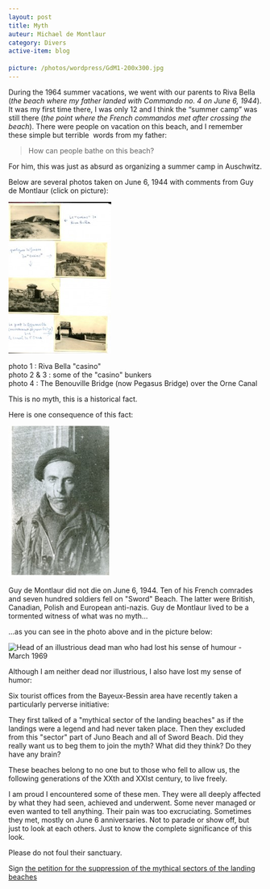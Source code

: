 ```yaml
---
layout: post
title: Myth
auteur: Michael de Montlaur
category: Divers
active-item: blog

picture: /photos/wordpress/GdM1-200x300.jpg
---
```


During the 1964 summer vacations, we went with our parents to Riva Bella (*the beach where my father landed with Commando no. 4 on June 6, 1944*). It was my first time there, I was only 12 and I think the “summer camp” was still there (*the point where the French commandos met after crossing the beach*). There were people on vacation on this beach, and I remember these simple but terrible  words from my father:

> How can people bathe on this beach?

For him, this was just as absurd as organizing a summer camp in Auschwitz.

<!--more-->

Below are several photos taken on June 6, 1944 with comments from Guy de Montlaur (click on picture):

<img src="/photos/wordpress/Riva-Bella-204x300.jpg" alt="Riva Bella 6 of June1944">

photo 1 : Riva Bella "casino"  
photo 2 & 3 : some of the "casino" bunkers  
photo 4 : The Benouville Bridge (now Pegasus Bridge) over the Orne Canal

This is no myth, this is a historical fact.

Here is one consequence of this fact:

<img src="/photos/wordpress/GdM1-200x300.jpg" alt="Guy de Montlaur, November 1st, 1944">

Guy de Montlaur did not die on June 6, 1944. Ten of his French comrades and seven hundred soldiers fell on "Sword" Beach. The latter were British, Canadian, Polish and European anti-nazis. Guy de Montlaur lived to be a tormented witness of what was no myth…

…as you can see in the photo above and in the picture below:

<img src="/photos/wordpress/Tête-dun-mort-illustre-qui-avait-perdu-son-sens-de-lhumour-243x300.jpg" alt="Head of an illustrious dead man who had lost his sense of humour - March 1969">

Although I am neither dead nor illustrious, I also have lost my sense of humor:

Six tourist offices from the Bayeux-Bessin area have recently taken a particularly perverse initiative:

They first talked of a "mythical sector of the landing beaches" as if the landings were a legend and had never taken place. Then they excluded from this "sector" part of Juno Beach and all of Sword Beach. Did they really want us to beg them to join the myth? What did they think? Do they have any brain?

These beaches belong to no one but to those who fell to allow us, the following generations of the XXth and XXIst century, to live freely.

I am proud I encountered some of these men. They were all deeply affected by what they had seen, achieved and underwent. Some never managed or even wanted to tell anything. Their pain was too excruciating. Sometimes they met, mostly on June 6 anniversaries. Not to parade or show off, but just to look at each others. Just to know the complete significance of this look.

Please do not foul their sanctuary.

Sign <a href="http://www.change.org/petitions/suppression-du-secteur-mythique-des-plages-du-d%C3%A9barquement#share">the petition for the suppression of the mythical sectors of the landing beaches</a>
